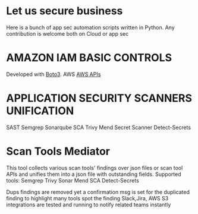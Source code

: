 # Let us secure business
Here is a bunch of app sec automation scripts written in Python. Any contribution is welcome both on Cloud or app sec
# AMAZON IAM BASIC CONTROLS
Developed with [Boto3](https://pages.github.com/).
AWS [AWS APIs](https://aws.amazon.com/sdk-for-python/)

# APPLICATION SECURITY SCANNERS UNIFICATION
SAST
  Semgrep
  Sonarqube
SCA
  Trivy
  Mend
Secret Scanner
  Detect-Secrets
# Scan Tools Mediator
This tool collects various scan tools' findings over json files or scan tool APIs and unifies them into a json file with outstanding fields.
  Supported tools:
    Semgrep
    Trivy
    Sonar
    Mend SCA
    Detect-Secrets
    
  Dups findings are removed yet a confirmation msg is set for the duplicated finding to highlight many tools spot the finding
  Slack,Jira, AWS S3 integrations are tested and running to notify related teams instantly
